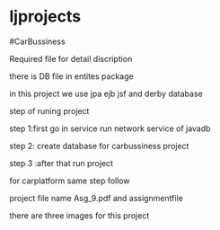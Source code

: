 # ljprojects



#CarBussiness 

Required file for detail discription 

there is DB file in entites package 

in this project we use jpa ejb jsf and derby database 

step of runing project 

step 1:first go in service run network service of javadb 

step 2: create database for carbussiness project 

step 3 :after that run project 

for carplatform same step follow 


project file name Asg_9.pdf and assignmentfile 


there are three images for this project 
